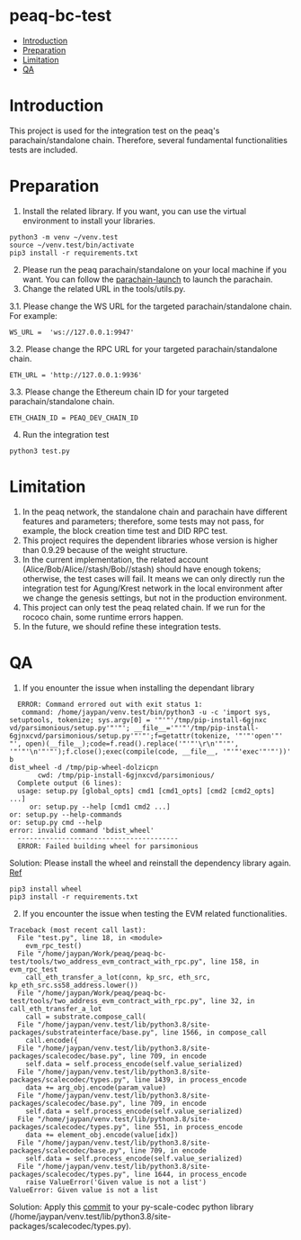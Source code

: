 # peaq-bc-test

- [Introduction](#introduction)
- [Preparation](#preparation)
- [Limitation](#limitation)
- [QA](#QA)

# Introduction

This project is used for the integration test on the peaq's parachain/standalone chain. Therefore, several fundamental functionalities tests are included.

# Preparation

1. Install the related library. If you want, you can use the virtual environment to install your libraries.

```
python3 -m venv ~/venv.test
source ~/venv.test/bin/activate
pip3 install -r requirements.txt
```
2. Please run the peaq parachain/standalone on your local machine if you want. You can follow the [parachain-launch](https://github.com/peaqnetwork/parachain-launch) to launch the parachain.
3. Change the related URL in the tools/utils.py.

3.1. Please change the WS URL for the targeted parachain/standalone chain. For example:
```
WS_URL =  'ws://127.0.0.1:9947'
```
3.2. Please change the RPC URL for your targeted parachain/standalone chain.
```
ETH_URL = 'http://127.0.0.1:9936'
```
3.3. Please change the Ethereum chain ID for your targeted parachain/standalone chain.
```
ETH_CHAIN_ID = PEAQ_DEV_CHAIN_ID
```
4. Run the integration test
```
python3 test.py
```

# Limitation
1. In the peaq network, the standalone chain and parachain have different features and parameters; therefore, some tests may not pass, for example, the block creation time test and DID RPC test.
2. This project requires the dependent libraries whose version is higher than 0.9.29 because of the weight structure.
3. In the current implementation, the related account (Alice/Bob/Alice//stash/Bob//stash) should have enough tokens; otherwise, the test cases will fail. It means we can only directly run the integration test for Agung/Krest network in the local environment after we change the genesis settings, but not in the production environment.
4. This project can only test the peaq related chain. If we run for the rococo chain, some runtime errors happen.
5. In the future, we should refine these integration tests.

# QA
1. If you enounter the issue when installing the dependant library
```
  ERROR: Command errored out with exit status 1:
   command: /home/jaypan/venv.test/bin/python3 -u -c 'import sys, setuptools, tokenize; sys.argv[0] = '"'"'/tmp/pip-install-6gjnxc
vd/parsimonious/setup.py'"'"'; __file__='"'"'/tmp/pip-install-6gjnxcvd/parsimonious/setup.py'"'"';f=getattr(tokenize, '"'"'open'"'
"', open)(__file__);code=f.read().replace('"'"'\r\n'"'"', '"'"'\n'"'"');f.close();exec(compile(code, __file__, '"'"'exec'"'"'))' b
dist_wheel -d /tmp/pip-wheel-dolzicpn
       cwd: /tmp/pip-install-6gjnxcvd/parsimonious/
  Complete output (6 lines):
  usage: setup.py [global_opts] cmd1 [cmd1_opts] [cmd2 [cmd2_opts] ...]
     or: setup.py --help [cmd1 cmd2 ...]                                                                                               or: setup.py --help-commands                                                                                                      or: setup.py cmd --help                                                                                                                                                                                                                                          error: invalid command 'bdist_wheel'
  ----------------------------------------
  ERROR: Failed building wheel for parsimonious
```

Solution: Please install the wheel and reinstall the dependency library again. [Ref](https://stackoverflow.com/questions/34819221/why-is-python-setup-py-saying-invalid-command-bdist-wheel-on-travis-ci)
```
pip3 install wheel
pip3 install -r requirements.txt
```
2. If you encounter the issue when testing the EVM related functionalities.
```
Traceback (most recent call last):
  File "test.py", line 18, in <module>
    evm_rpc_test()
  File "/home/jaypan/Work/peaq/peaq-bc-test/tools/two_address_evm_contract_with_rpc.py", line 158, in evm_rpc_test
    call_eth_transfer_a_lot(conn, kp_src, eth_src, kp_eth_src.ss58_address.lower())
  File "/home/jaypan/Work/peaq/peaq-bc-test/tools/two_address_evm_contract_with_rpc.py", line 32, in call_eth_transfer_a_lot
    call = substrate.compose_call(
  File "/home/jaypan/venv.test/lib/python3.8/site-packages/substrateinterface/base.py", line 1566, in compose_call
    call.encode({
  File "/home/jaypan/venv.test/lib/python3.8/site-packages/scalecodec/base.py", line 709, in encode
    self.data = self.process_encode(self.value_serialized)
  File "/home/jaypan/venv.test/lib/python3.8/site-packages/scalecodec/types.py", line 1439, in process_encode
    data += arg_obj.encode(param_value)
  File "/home/jaypan/venv.test/lib/python3.8/site-packages/scalecodec/base.py", line 709, in encode
    self.data = self.process_encode(self.value_serialized)
  File "/home/jaypan/venv.test/lib/python3.8/site-packages/scalecodec/types.py", line 551, in process_encode
    data += element_obj.encode(value[idx])
  File "/home/jaypan/venv.test/lib/python3.8/site-packages/scalecodec/base.py", line 709, in encode
    self.data = self.process_encode(self.value_serialized)
  File "/home/jaypan/venv.test/lib/python3.8/site-packages/scalecodec/types.py", line 1644, in process_encode
    raise ValueError('Given value is not a list')
ValueError: Given value is not a list
```
Solution: Apply this [commit](https://github.com/sfffaaa/py-scale-codec/commit/7da7fbe6c8c0a18fb7b825c12ff37edd206df4b8) to your py-scale-codec python library (/home/jaypan/venv.test/lib/python3.8/site-packages/scalecodec/types.py).
